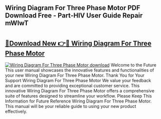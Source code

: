 ## Wiring Diagram For Three Phase Motor PDF Download Free - Part-HIV User Guide Repair mWIwT

# <h2><a href="http://dfqmpag.blite.top/?on=Wiring+Diagram+For+Three+Phase+Motor">🔗Download New 👉🔴 Wiring Diagram For Three Phase Motor</a></h2>

[![Wiring Diagram For Three Phase Motor download](https://i.imgur.com/lujVjoI.png)](http://dfqmpag.blite.top/?on=Wiring+Diagram+For+Three+Phase+Motor)
Welcome to the Future This user manual showcases the innovative features and functionalities of your new Wiring Diagram For Three Phase Motor. Thank You for Your Support Wiring Diagram For Three Phase Motor We value your feedback and are committed to providing exceptional customer service. This innovative Wiring Diagram For Three Phase Motor offers a comprehensive suite of features designed to streamline your workflow. Please Keep This Information for Future Reference Wiring Diagram For Three Phase Motor. This manual will be your reliable guide to using your new product effectively.
